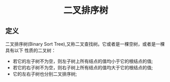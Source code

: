 # <center> 二叉排序树
## 定义
二叉排序树(Binary Sort Tree),又称二叉查找树。它或者是一棵空树，或者是一棵具有以下
性质的二叉树：
* 若它的左子树不为空，则左子树上所有结点的值均小于它的根结点的值;
* 若它的右子树不为空，则右子树上所有结点的值均大于它的根结点的值;
* 它的左右子树也分别二叉排序树;
